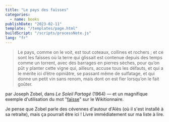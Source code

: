 ```yaml
---
title: "Le pays des faïsses"
categories:
  - name: books
publishDate: "2023-02-11"
template: "/templates/page.html"
buildScript: "/scripts/processNote.js"
lang: "fr"
---
```


> Le pays, comme on le voit, est tout coteaux, collines et rochers ; et ce sont les faïsses où la terre qui glissait est contenue depuis des temps comme un torrent, avec des barrages en pierres sèches, pour qu’on pût y planter cette vigne qui, ailleurs, accuse tous les défauts, et qui a le mérite ici d’être opiniâtre, se passant même de sulfatage, et qui donne un petit vin sans renom, mais dont on est fier lorsqu’on le fait goûter.

par Joseph Zobel, dans _Le Soleil Partagé_ (1964) — et un magnifique exemple d'utilisation du mot "[faïsse](https://fr.wiktionary.org/wiki/fa%C3%AFsse)" sur le Wikitionnaire.

Je pense que Zobel parle des cévennes d'autour d'Alès (où il s'est installé à sa retraite), mais ça pourrait être ici ! Livre immédiatement sur ma liste à lire.
